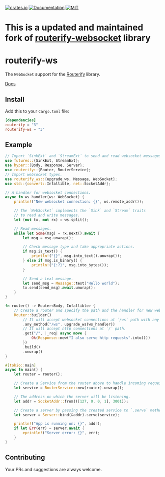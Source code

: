 [![crates.io](https://img.shields.io/crates/v/routerify-ws.svg)](https://crates.io/crates/routerify-ws)
[![Documentation](https://docs.rs/routerify-ws/badge.svg)](https://docs.rs/routerify-ws)
[![MIT](https://img.shields.io/crates/l/routerify-ws.svg)](./LICENSE)

# This is a updated and maintained fork of [routerify-websocket](https://docs.rs/routerify-websocket) library

# routerify-ws

The `WebSocket` support for the [Routerify](https://github.com/routerify/routerify) library.

[Docs](https://docs.rs/routerify-ws)

## Install

Add this to your `Cargo.toml` file:

```toml
[dependencies]
routerify = "3"
routerify-ws = "3"
```

## Example

```rust
// Import `SinkExt` and `StreamExt` to send and read websocket messages.
use futures::{SinkExt, StreamExt};
use hyper::{Body, Response, Server};
use routerify::{Router, RouterService};
// Import websocket types.
use routerify_ws::{upgrade_ws, Message, WebSocket};
use std::{convert::Infallible, net::SocketAddr};

// A handler for websocket connections.
async fn ws_handler(ws: WebSocket) {
    println!("New websocket connection: {}", ws.remote_addr());

    // The `WebSocket` implements the `Sink` and `Stream` traits
    // to read and write messages.
    let (mut tx, mut rx) = ws.split();

    // Read messages.
    while let Some(msg) = rx.next().await {
        let msg = msg.unwrap();

        // Check message type and take appropriate actions.
        if msg.is_text() {
            println!("{}", msg.into_text().unwrap());
        } else if msg.is_binary() {
            println!("{:?}", msg.into_bytes());
        }

        // Send a text message.
        let send_msg = Message::text("Hello world");
        tx.send(send_msg).await.unwrap();
    }
}

fn router() -> Router<Body, Infallible> {
    // Create a router and specify the path and the handler for new websocket connections.
    Router::builder()
        // It will accept websocket connections at `/ws` path with any method type.
        .any_method("/ws", upgrade_ws(ws_handler))
        // It will accept http connections at `/` path.
        .get("/", |_req| async move {
            Ok(Response::new("I also serve http requests".into()))
        })
        .build()
        .unwrap()
}

#[tokio::main]
async fn main() {
    let router = router();

    // Create a Service from the router above to handle incoming requests.
    let service = RouterService::new(router).unwrap();

    // The address on which the server will be listening.
    let addr = SocketAddr::from(([127, 0, 0, 1], 3001));

    // Create a server by passing the created service to `.serve` method.
    let server = Server::bind(&addr).serve(service);

    println!("App is running on: {}", addr);
    if let Err(err) = server.await {
        eprintln!("Server error: {}", err);
    }
}
```

## Contributing

Your PRs and suggestions are always welcome.
